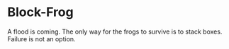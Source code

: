Block-Frog
==========

A flood is coming. The only way for the frogs to survive is to stack boxes. Failure is not an option.
